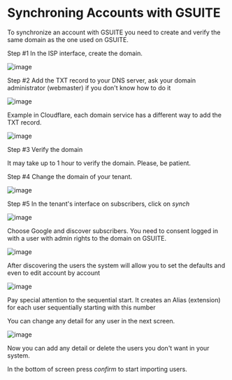 # Synchroning Accounts with GSUITE

To synchronize an account with GSUITE you need to create and verify the same domain as the one used on GSUITE. 

Step #1 In the ISP interface, create the domain.

![image](https://user-images.githubusercontent.com/4958202/154160552-78ae940a-9998-4505-8e04-6aa9661ffb2e.png)

Step #2 Add the TXT record to your DNS server, ask your domain administrator (webmaster) if you don't know how to do it

![image](https://user-images.githubusercontent.com/4958202/154160604-ba986da2-4b6f-4616-8236-1215b3d23028.png)

Example in Cloudflare, each domain service has a different way to add the TXT record.

![image](https://user-images.githubusercontent.com/4958202/154160810-98f2d0e1-1884-42a5-b783-3bc6249fb953.png)

Step #3 Verify the domain

It may take up to 1 hour to verify the domain. Please, be patient. 

Step #4  Change the domain of your tenant.

![image](https://user-images.githubusercontent.com/4958202/154161592-d7f3e886-261d-42f1-add8-d43a89fe4e18.png)

Step #5 In the tenant's interface on subscribers, click on _synch_

![image](https://user-images.githubusercontent.com/4958202/154161631-9d39aa1c-efe4-4d2b-8f5c-c380537dfdd3.png)

Choose Google and discover subscribers. You need to consent logged in with a user with admin rights to the domain on GSUITE. 

![image](https://user-images.githubusercontent.com/4958202/154161681-35c10df4-c4da-48b8-8026-1ba24757809b.png)

After discovering the users the system will allow you to set the defaults and even to edit account by account

![image](https://user-images.githubusercontent.com/4958202/154161958-bec1b9c7-31c4-44f6-a9f2-f39dc7a3d03a.png)

Pay special attention to the sequential start. It creates an Alias (extension) for each user sequentially starting with this number

You can change any detail for any user in the next screen. 

![image](https://user-images.githubusercontent.com/4958202/154162313-62f8bff8-d56a-41d4-8a69-e2681e4980aa.png)

Now you can add any detail or delete the users you don't want in your system. 

In the bottom of screen press _confirm_ to start importing users.  

